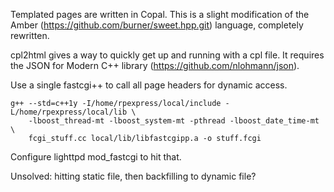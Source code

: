 Templated pages are written in Copal. This is a slight modification of the Amber
(https://github.com/burner/sweet.hpp.git) language, completely rewritten.

cpl2html gives a way to quickly get up and running with a cpl file. It requires the
JSON for Modern C++ library (https://github.com/nlohmann/json).

Use a single fastcgi++ to call all page headers for dynamic access.

	g++ --std=c++1y -I/home/rpexpress/local/include -L/home/rpexpress/local/lib \
		-lboost_thread-mt -lboost_system-mt -pthread -lboost_date_time-mt \
		fcgi_stuff.cc local/lib/libfastcgipp.a -o stuff.fcgi

Configure lighttpd mod_fastcgi to hit that.

Unsolved: hitting static file, then backfilling to dynamic file?
